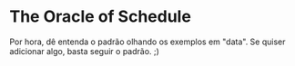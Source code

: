 # The Oracle of Schedule

Por hora, dê entenda o padrão olhando os exemplos em "data". Se quiser adicionar algo, basta seguir o padrão. 
;)
